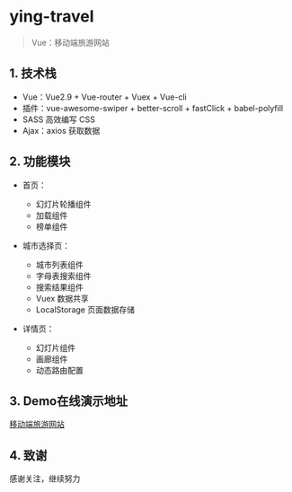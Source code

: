 # ying-travel

> Vue：移动端旅游网站

## 1. 技术栈

- Vue：Vue2.9 + Vue-router + Vuex + Vue-cli
- 插件：vue-awesome-swiper + better-scroll + fastClick + babel-polyfill
- SASS 高效编写 CSS
- Ajax：axios 获取数据

## 2. 功能模块

- 首页：
  - 幻灯片轮播组件
  - 加载组件
  - 榜单组件
  
- 城市选择页：
  - 城市列表组件
  - 字母表搜索组件
  - 搜索结果组件
  - Vuex 数据共享
  - LocalStorage 页面数据存储
  
- 详情页：
  - 幻灯片组件
  - 画廊组件
  - 动态路由配置

## 3. Demo在线演示地址

[移动端旅游网站](https://ying-king.github.io/ying-travel/dist/#/home)

## 4. 致谢

感谢关注，继续努力
